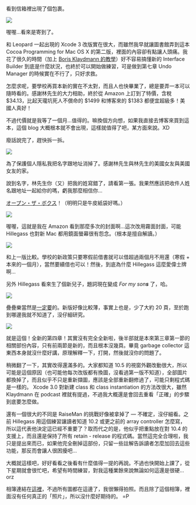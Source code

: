 看到信箱裡出現了個包裹。

<p><a href="https://picasaweb.google.com/lh/photo/eRc9zcQGHWd5xKYmEqxY_tMTjNZETYmyPJy0liipFm0?feat=embedwebsite"><img src="https://lh6.googleusercontent.com/-ZfgOWFw34QY/SZPeL_H_ccI/AAAAAAAAApk/_dSCWtuj7YA/s640/P1120593.JPG" /></a></p>

喔喔…看來是寄到了。

和 Leopard 一起出現的 Xcode 3 改版實在很大，而雖然我早就讓圖書館弄到這本 Cocoa Programming for Mac OS X 的第二版，裡面的內容卻有點讓人頭痛。我花了很久的時間（加上 [Boris Klaydmann 的教學](http://www.cocoacast.com/?q=blog/1)）好不容易搞懂新的 Interface Builder 到底是什麼狀況，也終於可以開始做練習，可是做到第七章 Undo Manager 的時候實在不行了，只好求救。

怎麼求呢，要學校再買本新的實在不太對，而且人也快畢業了，總是要弄一本可以隨時看的。感謝林先生的大力相助，終於從 Amazon 上訂到了特價，含稅 $34.13，比起天瓏坑死人不償命的 $1499 和博客來的 $1383 都便宜超級多！美國人真好！

不過代價就是我等了一個月…值得的。嘛換個方向想，如果我直接去博客來買到這本，這個 blog 大概根本就不會出現，這樣就值得了吧，某方面來說。XD

廢話說完了，趕快拆一拆。

<p><a href="https://picasaweb.google.com/lh/photo/SegzlWWwITm79fCOSsNsINMTjNZETYmyPJy0liipFm0?feat=embedwebsite"><img src="https://lh4.googleusercontent.com/-3VGSY01GhaM/SZPedqfeeTI/AAAAAAAAApo/aubvQsP8G1o/s640/P1120594.JPG" /></a></p>

為了保護個人隱私我把名字跟地址消掉了。感謝林先生與林先生的美國女友與美國女友的家。

說到名字，林先生你（又）把我的姓寫錯了，請看第一張。我果然應該把收件人姓名跟地址一起給你的嗎，虧我那麼相信你…

[オープン・ザ・ボクス](http://ja.wikipedia.org/wiki/はなまるマーケット)！（明明只是牛皮紙袋好嗎。）

<p><a href="https://picasaweb.google.com/lh/photo/TK4RUE_u4FVoiNXzGyjNptMTjNZETYmyPJy0liipFm0?feat=embedwebsite"><img src="https://lh4.googleusercontent.com/-SkS4uOXos2w/SZPJkJgA8zI/AAAAAAAAAow/Vzbukdu6btw/s640/P1120595.JPG" /></a></p>

喔喔，這就是我在 Amazon 看到那麼多次的封面啊…這次改用霧面封面，可能 Hillegass 也對新 Mac 都用鏡面螢幕很有怨念。（根本是擅自解讀。）

<p><a href="https://picasaweb.google.com/lh/photo/2KrMUnS33qrKmt1Z5OeeyNMTjNZETYmyPJy0liipFm0?feat=embedwebsite"><img src="https://lh4.googleusercontent.com/-QDwdWk6mxcg/SZPJ4kdy-JI/AAAAAAAAAo0/uw1xD_4eJ90/s640/P1120596.JPG" /></a></p>

和上一版比較。學校的新政策只要寒假前借書就可以借超過兩個月不用還（寒假 + 本來的一個月），當然要續借也可以！然後，到底為什麼 Hillegass 這麼愛偉士牌啊…

另外 Hillegass 看來生了個新兒子，題詞現在變成 *For my son****s*** 了，哈。

<p><a href="https://picasaweb.google.com/lh/photo/DTRJ5mt6Qu2LhU6kFOWXldMTjNZETYmyPJy0liipFm0?feat=embedwebsite"><img src="https://lh5.googleusercontent.com/-sq3Ydt8Pz58/SZPPtI5d_TI/AAAAAAAAApQ/oSlYFZmXzeo/s640/P1120597.JPG" /></a></p>

疊疊樂當然是[一定要](http://www.mobile01.com/forum.php)的。新版好像比較薄，事實上也是，少了大約 20 頁，至於跑到哪邊我就不知道了，沒仔細研究。

<p><a href="https://picasaweb.google.com/lh/photo/qT0mNlfcTXZAeafda4d329MTjNZETYmyPJy0liipFm0?feat=embedwebsite"><img src="https://lh4.googleusercontent.com/-Dw9jFYNbDAU/SZPVgWHjQ2I/AAAAAAAAApU/X4EHrZGESfM/s640/P1120598.JPG" /></a></p>

就是這個！全新的第四章！其實沒有完全全新啦，後半部就是本來第三章第一節的相關部份內容，只有前兩節是新的，而且根本沒幾頁。畢竟 garbage collector 這東西本身就沒什麼好講，原理解釋一下，打開，然後就沒你的問題了。

稍微翻了一下，其實改得還滿多的。大家都知道 10.5 的視窗外觀改動很大，所以可能是這個原因（也可能他每次改版都有換圖，沒看過第一版不知道），全部圖片都換掉了，而且似乎不只是重新擷圖，應該是全部重新翻修過了，可能只剩程式碼是一樣的。 Xcode 3.0 對新建 class 和 class instantiation 的方法改很大，雖然 Klaydmann 在 podcast 裡就有提過，不過我大概還是會回去重看「正確」的步驟到底要怎麼做。

還有一個很大的不同是 RaiseMan 的挑戰好像被拿掉了 — 不確定，沒仔細看。之前 Hillegass 用這個練習讓讀者知道 10.2 或更之前的 array controller 怎麼寫，所以這代表他決定這已經不重要了？取而代之的是，他似乎把重點放在對 10.4 的支援上，而且還是保持了所有 retain - release 的程式碼。當然這完全合理啦，我只是提出來而已，如果他完全刪掉這部份，只留一些註解告訴讀者怎麼加回去這些功能，那反而會讓人很困擾吧…

大概就這樣吧，好好看看之後看有什麼值得一提的再說。不過也快開始上課了，從下星期就會很忙吧，希望有時間練習，對我這種業餘來說無論如何這還是很硬… orz

相簿連結在[這裡](http://picasaweb.google.com/uranusjr/CocoaProgrammingForMacOSX3rdEd?feat=directlink)，不過所有圖都在這邊了，我很懶得拍照。而且除了這個相簿，裡面沒有任何真正的「照片」，所以沒什麼好期待的。 =P
